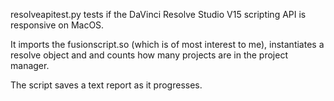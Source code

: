 resolveapitest.py tests if the DaVinci Resolve Studio V15 scripting API is responsive on MacOS.

It imports the fusionscript.so (which is of most interest to me), instantiates a resolve object and and counts how many projects are in the project manager.

The script saves a text report as it progresses.
